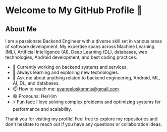 # Welcome to My GitHub Profile 👋

## About Me

I am a passionate Backend Engineer with a diverse skill set in various areas of software development. My expertise spans across Machine Learning (ML), Artificial Intelligence (AI), Deep Learning (DL), databases, web technologies, Android development, and best coding practices.

- 🔭 Currently working on backend systems and services.
- 🌱 Always learning and exploring new technologies.
- 💬 Ask me about anything related to backend engineering, Android, ML, AI, DL, and databases.
- 📫 How to reach me: [evangeloskomnis@gmail.com](mailto:[evangeloskomnisgmail.com)
- 😄 Pronouns: He/Him
- ⚡ Fun fact: I love solving complex problems and optimizing systems for performance and scalability.

Thank you for visiting my profile! Feel free to explore my repositories and don't hesitate to reach out if you have any questions or collaboration ideas.
